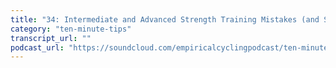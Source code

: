 ```yaml
---
title: "34: Intermediate and Advanced Strength Training Mistakes (and Solutions)"
category: "ten-minute-tips"
transcript_url: ""
podcast_url: "https://soundcloud.com/empiricalcyclingpodcast/ten-minute-tips-34-intermediate-and-advanced-strength-training-mistakes-and-solutions"
---
```

